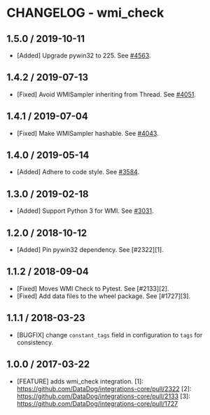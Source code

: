 # CHANGELOG - wmi_check

## 1.5.0 / 2019-10-11

* [Added] Upgrade pywin32 to 225. See [#4563](https://github.com/DataDog/integrations-core/pull/4563).

## 1.4.2 / 2019-07-13

* [Fixed] Avoid WMISampler inheriting from Thread. See [#4051](https://github.com/DataDog/integrations-core/pull/4051).

## 1.4.1 / 2019-07-04

* [Fixed] Make WMISampler hashable. See [#4043](https://github.com/DataDog/integrations-core/pull/4043).

## 1.4.0 / 2019-05-14

* [Added] Adhere to code style. See [#3584](https://github.com/DataDog/integrations-core/pull/3584).

## 1.3.0 / 2019-02-18

* [Added] Support Python 3 for WMI. See [#3031](https://github.com/DataDog/integrations-core/pull/3031).

## 1.2.0 / 2018-10-12

* [Added] Pin pywin32 dependency. See [#2322][1].

## 1.1.2 / 2018-09-04

* [Fixed] Moves WMI Check to Pytest. See [#2133][2].
* [Fixed] Add data files to the wheel package. See [#1727][3].

## 1.1.1 / 2018-03-23

* [BUGFIX] change `constant_tags` field in configuration to `tags` for consistency.

## 1.0.0 / 2017-03-22

* [FEATURE] adds wmi_check integration.
[1]: https://github.com/DataDog/integrations-core/pull/2322
[2]: https://github.com/DataDog/integrations-core/pull/2133
[3]: https://github.com/DataDog/integrations-core/pull/1727
